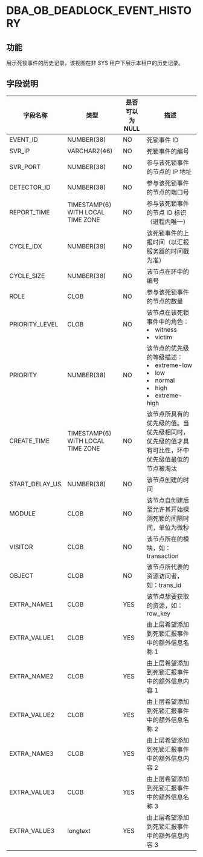 # DBA_OB_DEADLOCK_EVENT_HISTORY

## 功能

展示死锁事件的历史记录，该视图在非 SYS 租户下展示本租户的历史记录。

## 字段说明

| 字段名称 | 类型 | 是否可以为 NULL | 描述 |
| --- | --- | --- | --- |
| EVENT_ID  | NUMBER(38)| NO   | 死锁事件 ID |
| SVR_IP | VARCHAR2(46) | NO | 死锁事件的编号 |
| SVR_PORT | NUMBER(38) | NO | 参与该死锁事件的节点的 IP 地址 |
| DETECTOR_ID | NUMBER(38) | NO | 参与该死锁事件的节点的端口号 |
| REPORT_TIME | TIMESTAMP(6) WITH LOCAL TIME ZONE | NO | 参与该死锁事件的节点 ID 标识（进程内唯一） |
| CYCLE_IDX | NUMBER(38) | NO | 该死锁事件的上报时间（以汇报服务器的时间戳为准） |
| CYCLE_SIZE | NUMBER(38) | NO | 该节点在环中的编号 |
| ROLE | CLOB | NO | 参与该死锁事件的节点的数量 |
| PRIORITY_LEVEL | CLOB | NO | 该节点在该死锁事件中的角色：<li>witness<li>victim |
| PRIORITY | NUMBER(38) | NO | 该节点的优先级的等级描述：<li>extreme-low<li>low<li>normal<li>high<li>extreme-high |
| CREATE_TIME | TIMESTAMP(6) WITH LOCAL TIME ZONE | NO | 该节点所具有的优先级的值。当优先级相同时，优先级的值才具有可比性，环中优先级值最低的节点被淘汰 |
| START_DELAY_US | NUMBER(38) | NO | 该节点创建的时间 |
| MODULE | CLOB | NO | 该节点自创建后至允许其开始探测死锁的间隔时间，单位为微秒 |
| VISITOR | CLOB | NO | 该节点所在的模块，如：transaction |
| OBJECT | CLOB | NO | 该节点所代表的资源访问者，如：trans_id |
| EXTRA_NAME1 | CLOB | YES | 该节点想要获取的资源，如：row_key |
| EXTRA_VALUE1 | CLOB | YES | 由上层希望添加到死锁汇报事件中的额外信息名称 1 |
| EXTRA_NAME2 | CLOB | YES | 由上层希望添加到死锁汇报事件中的额外信息内容 1 |
| EXTRA_VALUE2 | CLOB | YES | 由上层希望添加到死锁汇报事件中的额外信息名称 2 |
| EXTRA_NAME3 | CLOB | YES | 由上层希望添加到死锁汇报事件中的额外信息内容 2 |
| EXTRA_VALUE3 | CLOB | YES | 由上层希望添加到死锁汇报事件中的额外信息名称 3 |
| EXTRA_VALUE3 | longtext | YES | 由上层希望添加到死锁汇报事件中的额外信息内容 3 |
